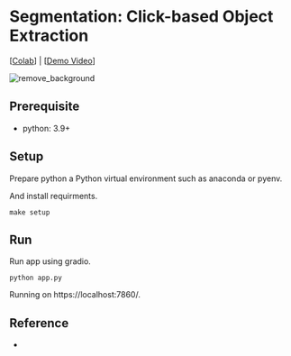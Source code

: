 # Segmentation: Click-based Object Extraction
[[Colab](https://colab.research.google.com/github/MrSyee/dl_apps/blob/main/segmentation/remove_background_app.ipynb#scrollTo=sYRMevglbDCr)] | [[Demo Video](https://youtu.be/JBbBKX-Nqjw)]

![remove_background](https://github.com/MrSyee/dl_apps/assets/17582508/be4383cf-7828-4f92-99bb-554bdaf93b98)

## Prerequisite
- python: 3.9+

## Setup
Prepare python a Python virtual environment such as anaconda or pyenv.

And install requirments.
```
make setup
```

## Run
Run app using gradio.
```
python app.py
```
Running on https://localhost:7860/.

## Reference
-